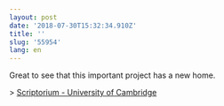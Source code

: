 ```yaml
---
layout: post
date: '2018-07-30T15:32:34.910Z'
title: ''
slug: '55954'
lang: en
---
```

Great to see that this important project  has a new home.

&gt; [Scriptorium - University of Cambridge](https://cudl.lib.cam.ac.uk/collections/scriptorium)
